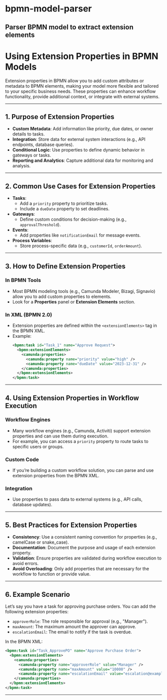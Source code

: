 # bpmn-model-parser
Parser BPMN model to extract  extension elements
---

# Using Extension Properties in BPMN Models

Extension properties in BPMN allow you to add custom attributes or metadata to BPMN elements, making your model more flexible and tailored to your specific business needs. These properties can enhance workflow functionality, provide additional context, or integrate with external systems.

---

## 1. **Purpose of Extension Properties**
- **Custom Metadata**: Add information like priority, due dates, or owner details to tasks.
- **Integration**: Store data for external system interactions (e.g., API endpoints, database queries).
- **Conditional Logic**: Use properties to define dynamic behavior in gateways or tasks.
- **Reporting and Analytics**: Capture additional data for monitoring and analysis.

---

## 2. **Common Use Cases for Extension Properties**
- **Tasks**:
  - Add a `priority` property to prioritize tasks.
  - Include a `dueDate` property to set deadlines.
- **Gateways**:
  - Define custom conditions for decision-making (e.g., `approvalThreshold`).
- **Events**:
  - Add properties like `notificationEmail` for message events.
- **Process Variables**:
  - Store process-specific data (e.g., `customerId`, `orderAmount`).

---

## 3. **How to Define Extension Properties**
### In BPMN Tools
- Most BPMN modeling tools (e.g., Camunda Modeler, Bizagi, Signavio) allow you to add custom properties to elements.
- Look for a **Properties** panel or **Extension Elements** section.

### In XML (BPMN 2.0)
- Extension properties are defined within the `<extensionElements>` tag in the BPMN XML.
- Example:
  ```xml
  <bpmn:task id="Task_1" name="Approve Request">
    <bpmn:extensionElements>
      <camunda:properties>
        <camunda:property name="priority" value="high" />
        <camunda:property name="dueDate" value="2023-12-31" />
      </camunda:properties>
    </bpmn:extensionElements>
  </bpmn:task>
  ```

---

## 4. **Using Extension Properties in Workflow Execution**
### Workflow Engines
- Many workflow engines (e.g., Camunda, Activiti) support extension properties and can use them during execution.
- For example, you can access a `priority` property to route tasks to specific users or groups.

### Custom Code
- If you’re building a custom workflow solution, you can parse and use extension properties from the BPMN XML.

### Integration
- Use properties to pass data to external systems (e.g., API calls, database updates).

---

## 5. **Best Practices for Extension Properties**
- **Consistency**: Use a consistent naming convention for properties (e.g., camelCase or snake_case).
- **Documentation**: Document the purpose and usage of each extension property.
- **Validation**: Ensure properties are validated during workflow execution to avoid errors.
- **Avoid Overloading**: Only add properties that are necessary for the workflow to function or provide value.

---

## 6. **Example Scenario**
Let’s say you have a task for approving purchase orders. You can add the following extension properties:
- `approverRole`: The role responsible for approval (e.g., "Manager").
- `maxAmount`: The maximum amount the approver can approve.
- `escalationEmail`: The email to notify if the task is overdue.

In the BPMN XML:
```xml
<bpmn:task id="Task_ApprovePO" name="Approve Purchase Order">
  <bpmn:extensionElements>
    <camunda:properties>
      <camunda:property name="approverRole" value="Manager" />
      <camunda:property name="maxAmount" value="10000" />
      <camunda:property name="escalationEmail" value="escalation@example.com" />
    </camunda:properties>
  </bpmn:extensionElements>
</bpmn:task>
```

---
